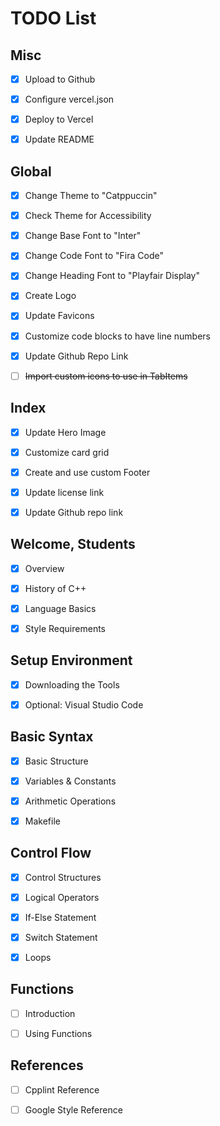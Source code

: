 # TODO List

## Misc

- [x] Upload to Github

- [x] Configure vercel.json

- [x] Deploy to Vercel

- [x] Update README

## Global

- [x] Change Theme to "Catppuccin"

- [x] Check Theme for Accessibility

- [x] Change Base Font to "Inter"

- [x] Change Code Font to "Fira Code"

- [x] Change Heading Font to "Playfair Display"

- [x] Create Logo

- [x] Update Favicons

- [x] Customize code blocks to have line numbers

- [x] Update Github Repo Link

- [ ] ~~Import custom icons to use in TabItems~~

## Index

- [x] Update Hero Image

- [x] Customize card grid

- [x] Create and use custom Footer

- [x] Update license link

- [x] Update Github repo link

## Welcome, Students

- [x] Overview

- [x] History of C++

- [x] Language Basics

- [x] Style Requirements

## Setup Environment

- [x] Downloading the Tools

- [x] Optional: Visual Studio Code

## Basic Syntax

- [x] Basic Structure

- [x] Variables & Constants

- [x] Arithmetic Operations

- [x] Makefile

## Control Flow

- [x] Control Structures

- [x] Logical Operators

- [x] If-Else Statement

- [x] Switch Statement

- [x] Loops

## Functions

- [ ] Introduction

- [ ] Using Functions

## References

- [ ] Cpplint Reference

- [ ] Google Style Reference

